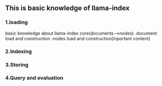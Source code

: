 ## This is basic knowledge of llama-index
### 1.loading
basic knowledge about llama-index core(documents-->nodes)
.document load and construction
.nodes load and construction(inportant content)
### 2.Indexing
### 3.Storing
### 4.Query and evaluation
